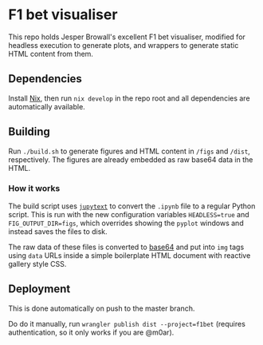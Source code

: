 # F1 bet visualiser
This repo holds Jesper Browall's excellent F1 bet visualiser,
modified for headless execution to generate plots, and wrappers
to generate static HTML content from them.

## Dependencies
Install [Nix](https://nixos.org/download.html), then run `nix develop`
in the repo root and all dependencies are automatically available.

## Building
Run `./build.sh` to generate figures and HTML content in `/figs` and
`/dist`, respectively. The figures are already embedded as raw base64
data in the HTML.

### How it works
The build script uses [`jupytext`](https://github.com/mwouts/jupytext) to
convert the `.ipynb` file to a regular Python script. This is run with the
new configuration variables `HEADLESS=true` and `FIG_OUTPUT_DIR=figs`, which
overrides showing the `pyplot` windows and instead saves the files to disk.

The raw data of these files is converted to [base64](https://en.wikipedia.org/wiki/Base64)
and put into `img` tags using `data` URLs inside a simple boilerplate HTML
document with reactive gallery style CSS.

## Deployment
This is done automatically on push to the master branch.

Do do it manually, run `wrangler publish dist --project=f1bet`
(requires authentication, so it only works if you are @m0ar).

